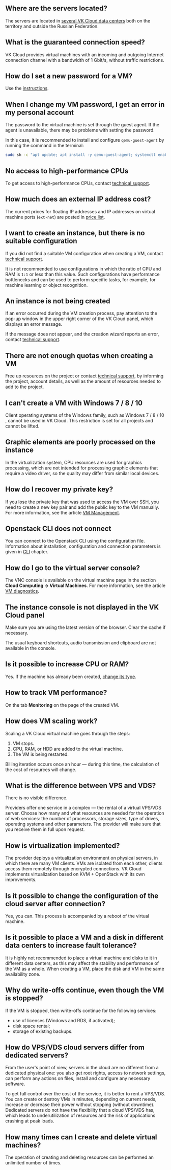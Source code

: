 ## Where are the servers located?

The servers are located in [several VK Cloud data centers](../../concepts/vm-concept#availability-zone) both on the territory and outside the Russian Federation.

## What is the guaranteed connection speed?

VK Cloud provides virtual machines with an incoming and outgoing Internet connection channel with a bandwidth of 1 Gbit/s, without traffic restrictions.

## How do I set a new password for a VM?

Use the [instructions](../../instructions/vm/vm-manage#setting-and-changing-a-password).

## When I change my VM password, I get an error in my personal account

The password to the virtual machine is set through the guest agent. If the agent is unavailable, there may be problems with setting the password.

In this case, it is recommended to install and configure `qemu-guest-agent` by running the command in the terminal:

```bash
sudo sh -c "apt update; apt install -y qemu-guest-agent; systemctl enable qemu-guest-agent; systemctl start qemu-guest-agent"
```

## No access to high-performance CPUs

To get access to high-performance CPUs, contact [technical support](/en/contacts/).

## How much does an external IP address cost?

The current prices for floating IP addresses and IP addresses on virtual machine ports (`ext-net`) are posted in [price list](https://mcs.mail.ru/pricelist).

## I want to create an instance, but there is no suitable configuration

If you did not find a suitable VM configuration when creating a VM, contact [technical support](/ru/contacts/).

It is not recommended to use configurations in which the ratio of CPU and RAM is `1:1` or less than this value. Such configurations have performance bottlenecks and can be used to perform specific tasks, for example, for machine learning or object recognition.

## An instance is not being created

If an error occurred during the VM creation process, pay attention to the pop-up window in the upper right corner of the VK Cloud panel, which displays an error message.

If the message does not appear, and the creation wizard reports an error, contact [technical support](/en/contacts/).

## There are not enough quotas when creating a VM

Free up resources on the project or contact [technical support](/ru/contacts/), by informing the project, account details, as well as the amount of resources needed to add to the project.

## I can't create a VM with Windows 7 / 8 / 10

Client operating systems of the Windows family, such as Windows 7 / 8 / 10 , cannot be used in VK Cloud. This restriction is set for all projects and cannot be lifted.

## Graphic elements are poorly processed on the instance

In the virtualization system, CPU resources are used for graphics processing, which are not intended for processing graphic elements that require a video driver, so the quality may differ from similar local devices.

## How do I recover my private key?

If you lose the private key that was used to access the VM over SSH, you need to create a new key pair and add the public key to the VM manually. For more information, see the article [VM Management](../../instructions/vm/vm-manage#restoring-vm-access-by-key).

## Openstack CLI does not connect

You can connect to the Openstack CLI using the configuration file. Information about installation, configuration and connection parameters is given in [CLI](/en/base/account/cli) chapter.

## How do I go to the virtual server console?

The VNC console is available on the virtual machine page in the section **Cloud Computing → Virtual Machines**. For more information, see the article [VM diagnostics](../../instructions/vm/vm-console#the-vnc-console).

## The instance console is not displayed in the VK Cloud panel

Make sure you are using the latest version of the browser. Clear the cache if necessary.

<info>

The usual keyboard shortcuts, audio transmission and clipboard are not available in the console.

</info>

## Is it possible to increase CPU or RAM?

Yes. If the machine has already been created, [change its type](../../instructions/vm/vm-manage#renaming-and-changing-the-vm-type).

## How to track VM performance?

On the tab **Monitoring** on the page of the created VM.

## How does VM scaling work?

Scaling a VK Cloud virtual machine goes through the steps:

1. VM stops.
1. CPU, RAM, or HDD are added to the virtual machine.
1. The VM is being restarted.

Billing iteration occurs once an hour — during this time, the calculation of the cost of resources will change.

## What is the difference between VPS and VDS?

There is no visible difference.

Providers offer one service in a complex — the rental of a virtual VPS/VDS server. Choose how many and what resources are needed for the operation of web services: the number of processors, storage sizes, type of drives, operating systems and other parameters. The provider will make sure that you receive them in full upon request.

## How is virtualization implemented?

The provider deploys a virtualization environment on physical servers, in which there are many VM clients. VMs are isolated from each other, clients access them remotely through encrypted connections. VK Cloud implements virtualization based on KVM + OpenStack with its own improvements.

## Is it possible to change the configuration of the cloud server after connection?

Yes, you can. This process is accompanied by a reboot of the virtual machine.

## Is it possible to place a VM and a disk in different data centers to increase fault tolerance?

It is highly not recommended to place a virtual machine and disks to it in different data centers, as this may affect the stability and performance of the VM as a whole. When creating a VM, place the disk and VM in the same availability zone.

## Why do write-offs continue, even though the VM is stopped?

If the VM is stopped, then write-offs continue for the following services:

- use of licenses (Windows and RDS, if activated);
- disk space rental;
- storage of existing backups.

## How do VPS/VDS cloud servers differ from dedicated servers?

From the user's point of view, servers in the cloud are no different from a dedicated physical one: you also get root rights, access to network settings, can perform any actions on files, install and configure any necessary software.

To get full control over the cost of the service, it is better to rent a VPS/VDS. You can create or destroy VMs in minutes, depending on current needs, increase or decrease their power without stopping (without downtime). Dedicated servers do not have the flexibility that a cloud VPS/VDS has, which leads to underutilization of resources and the risk of applications crashing at peak loads.

## How many times can I create and delete virtual machines?

The operation of creating and deleting resources can be performed an unlimited number of times.
